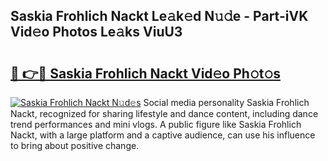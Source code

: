 ## Saskia Frohlich Nackt Le𝚊k𝚎d N𝚞𝚍e - Part-iVK Vid𝚎o Photos Le𝚊ks ViuU3

# <h2><a href="http://fb6c4w6.evod.top/?m=Saskia+Frohlich+Nackt">🔗 👉🔴 Saskia Frohlich Nackt Vid𝚎o Ph𝚘t𝚘s</a></h2>

[![Saskia Frohlich Nackt N𝚞d𝚎s](https://i.imgur.com/8V9OHl7.gif)](http://fb6c4w6.evod.top/?m=Saskia+Frohlich+Nackt)
Social media personality Saskia Frohlich Nackt, recognized for sharing lifestyle and dance content, including dance trend performances and mini vlogs. A public figure like Saskia Frohlich Nackt, with a large platform and a captive audience, can use his influence to bring about positive change. 
